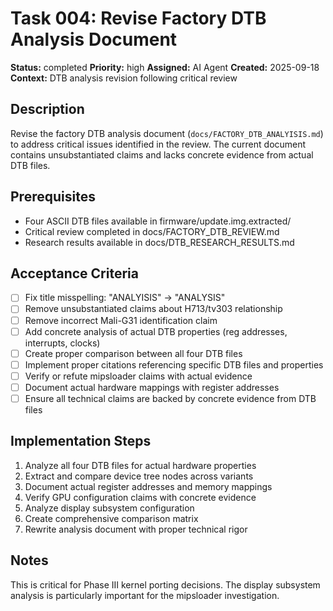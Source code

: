 # Task 004: Revise Factory DTB Analysis Document

**Status:** completed
**Priority:** high
**Assigned:** AI Agent
**Created:** 2025-09-18
**Context:** DTB analysis revision following critical review

## Description

Revise the factory DTB analysis document (`docs/FACTORY_DTB_ANALYISIS.md`) to address critical issues identified in the review. The current document contains unsubstantiated claims and lacks concrete evidence from actual DTB files.

## Prerequisites

- Four ASCII DTB files available in firmware/update.img.extracted/
- Critical review completed in docs/FACTORY_DTB_REVIEW.md
- Research results available in docs/DTB_RESEARCH_RESULTS.md

## Acceptance Criteria

- [ ] Fix title misspelling: "ANALYISIS" → "ANALYSIS" 
- [ ] Remove unsubstantiated claims about H713/tv303 relationship
- [ ] Remove incorrect Mali-G31 identification claim
- [ ] Add concrete analysis of actual DTB properties (reg addresses, interrupts, clocks)
- [ ] Create proper comparison between all four DTB files
- [ ] Implement proper citations referencing specific DTB files and properties
- [ ] Verify or refute mipsloader claims with actual evidence
- [ ] Document actual hardware mappings with register addresses
- [ ] Ensure all technical claims are backed by concrete evidence from DTB files

## Implementation Steps

1. Analyze all four DTB files for actual hardware properties
2. Extract and compare device tree nodes across variants
3. Document actual register addresses and memory mappings
4. Verify GPU configuration claims with concrete evidence
5. Analyze display subsystem configuration
6. Create comprehensive comparison matrix
7. Rewrite analysis document with proper technical rigor

## Notes

This is critical for Phase III kernel porting decisions. The display subsystem analysis is particularly important for the mipsloader investigation.